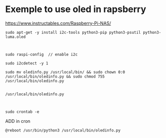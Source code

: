 # Exemple to use oled in rapsberry 


https://www.instructables.com/Raspberry-Pi-NAS/





```shell
sudo apt-get -y install i2c-tools python3-pip python3-psutil python3-luma.oled



sudo raspi-config  // enable i2c

sudo i2cdetect -y 1

sudo mv oledinfo.py /usr/local/bin/ && sudo chown 0:0 /usr/local/bin/oledinfo.py && sudo chmod 755 /usr/local/bin/oledinfo.py


/usr/local/bin/oledinfo.py



sudo crontab -e

```

ADD in cron

```
@reboot /usr/bin/python3 /usr/local/bin/oledinfo.py
```
